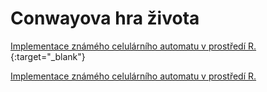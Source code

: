 # Conwayova hra života
[Implementace známého celulárního automatu v prostředí R.](http://shiny.statest.cz:3838/Conwayova_hra_zivota/){:target="_blank"}

<a href="http://shiny.statest.cz:3838/Conwayova_hra_zivota/" target="_blank">Implementace známého celulárního automatu v prostředí R.</a>
